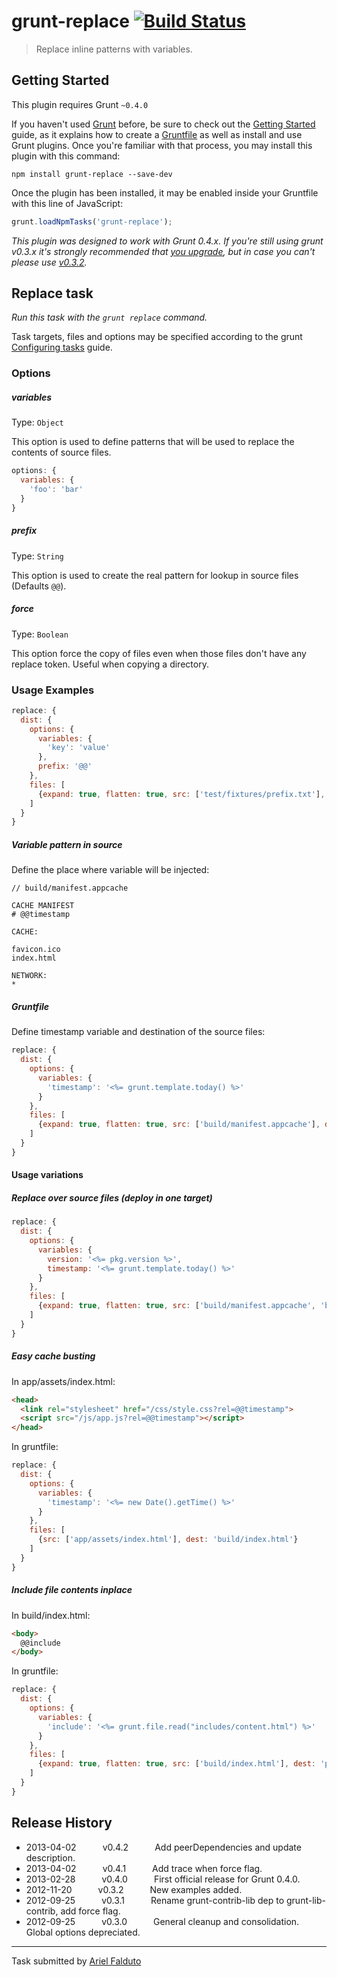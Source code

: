 # grunt-replace [![Build Status](https://secure.travis-ci.org/outaTiME/grunt-replace.png?branch=master)](http://travis-ci.org/outaTiME/grunt-replace)

> Replace inline patterns with variables.



## Getting Started
This plugin requires Grunt `~0.4.0`

If you haven't used [Grunt](http://gruntjs.com/) before, be sure to check out the [Getting Started](http://gruntjs.com/getting-started) guide, as it explains how to create a [Gruntfile](http://gruntjs.com/sample-gruntfile) as well as install and use Grunt plugins. Once you're familiar with that process, you may install this plugin with this command:

```shell
npm install grunt-replace --save-dev
```

Once the plugin has been installed, it may be enabled inside your Gruntfile with this line of JavaScript:

```js
grunt.loadNpmTasks('grunt-replace');
```

*This plugin was designed to work with Grunt 0.4.x. If you're still using grunt v0.3.x it's strongly recommended that [you upgrade](http://gruntjs.com/upgrading-from-0.3-to-0.4), but in case you can't please use [v0.3.2](https://github.com/outaTiME/grunt-replace/tree/grunt-0.3-stable).*



## Replace task
_Run this task with the `grunt replace` command._

Task targets, files and options may be specified according to the grunt [Configuring tasks](http://gruntjs.com/configuring-tasks) guide.
### Options

##### variables
Type: `Object`

This option is used to define patterns that will be used to replace the contents of source files.

```javascript
options: {
  variables: {
    'foo': 'bar'
  }
}
```

##### prefix
Type: `String`

This option is used to create the real pattern for lookup in source files (Defaults `@@`).

##### force
Type: `Boolean`

This option force the copy of files even when those files don't have any replace token. Useful when copying a directory.

### Usage Examples

```js
replace: {
  dist: {
    options: {
      variables: {
        'key': 'value'
      },
      prefix: '@@'
    },
    files: [
      {expand: true, flatten: true, src: ['test/fixtures/prefix.txt'], dest: 'tmp/'}
    ]
  }
}
```

##### Variable pattern in source

Define the place where variable will be injected:

```
// build/manifest.appcache

CACHE MANIFEST
# @@timestamp

CACHE:

favicon.ico
index.html

NETWORK:
*
```

##### Gruntfile

Define timestamp variable and destination of the source files:

```js
replace: {
  dist: {
    options: {
      variables: {
        'timestamp': '<%= grunt.template.today() %>'
      }
    },
    files: [
      {expand: true, flatten: true, src: ['build/manifest.appcache'], dest: 'public/'}
    ]
  }
}
```

#### Usage variations

##### Replace over source files (deploy in one target)

```js
replace: {
  dist: {
    options: {
      variables: {
        version: '<%= pkg.version %>',
        timestamp: '<%= grunt.template.today() %>'
      }
    },
    files: [
      {expand: true, flatten: true, src: ['build/manifest.appcache', 'build/humans.txt'], dest: 'public/'}
    ]
  }
}
```

##### Easy cache busting

In app/assets/index.html:

```html
<head>
  <link rel="stylesheet" href="/css/style.css?rel=@@timestamp">
  <script src="/js/app.js?rel=@@timestamp"></script>
</head>
```

In gruntfile:

```js
replace: {
  dist: {
    options: {
      variables: {
        'timestamp': '<%= new Date().getTime() %>'
      }
    },
    files: [
      {src: ['app/assets/index.html'], dest: 'build/index.html'}
    ]
  }
}
```

##### Include file contents inplace

In build/index.html:

```html
<body>
  @@include
</body>
```

In gruntfile:

```js
replace: {
  dist: {
    options: {
      variables: {
        'include': '<%= grunt.file.read("includes/content.html") %>'
      }
    },
    files: [
      {expand: true, flatten: true, src: ['build/index.html'], dest: 'public/'}
    ]
  }
}
```


## Release History

 * 2013-04-02   v0.4.2   Add peerDependencies and update description.
 * 2013-04-02   v0.4.1   Add trace when force flag.
 * 2013-02-28   v0.4.0   First official release for Grunt 0.4.0.
 * 2012-11-20   v0.3.2   New examples added.
 * 2012-09-25   v0.3.1   Rename grunt-contrib-lib dep to grunt-lib-contrib, add force flag.
 * 2012-09-25   v0.3.0   General cleanup and consolidation. Global options depreciated.

---

Task submitted by [Ariel Falduto](http://outa.im/)
